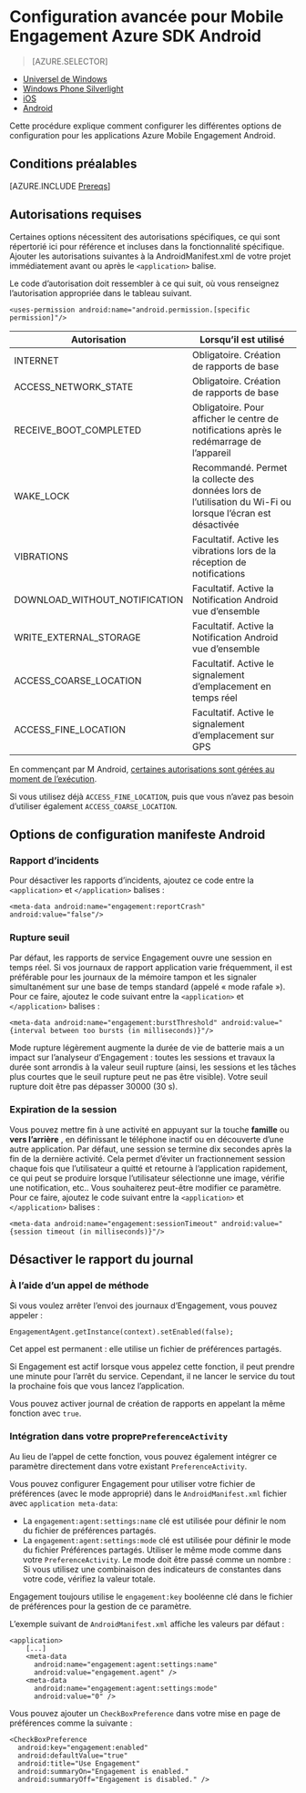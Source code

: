 <properties
    pageTitle="Configuration avancée pour Mobile Engagement Azure SDK Android"
    description="Décrit les options de configuration avancée, y compris le manifeste Android avec Azure Mobile Engagement SDK Android"
    services="mobile-engagement"
    documentationCenter="mobile"
    authors="piyushjo"
    manager="erikre"
    editor="" />

<tags
    ms.service="mobile-engagement"
    ms.workload="mobile"
    ms.tgt_pltfrm="mobile-android"
    ms.devlang="Java"
    ms.topic="article"
    ms.date="10/04/2016"
    ms.author="piyushjo;ricksal" />

# <a name="advanced-configuration-for-azure-mobile-engagement-android-sdk"></a>Configuration avancée pour Mobile Engagement Azure SDK Android

> [AZURE.SELECTOR]
- [Universel de Windows](mobile-engagement-windows-store-advanced-configuration.md)
- [Windows Phone Silverlight](mobile-engagement-windows-phone-integrate-engagement.md)
- [iOS](mobile-engagement-ios-integrate-engagement.md)
- [Android](mobile-engagement-android-advanced-configuration.md)

Cette procédure explique comment configurer les différentes options de configuration pour les applications Azure Mobile Engagement Android.

## <a name="prerequisites"></a>Conditions préalables

[AZURE.INCLUDE [Prereqs](../../includes/mobile-engagement-android-prereqs.md)]

## <a name="permission-requirements"></a>Autorisations requises
Certaines options nécessitent des autorisations spécifiques, ce qui sont répertorié ici pour référence et incluses dans la fonctionnalité spécifique. Ajouter les autorisations suivantes à la AndroidManifest.xml de votre projet immédiatement avant ou après le `<application>` balise.

Le code d’autorisation doit ressembler à ce qui suit, où vous renseignez l’autorisation appropriée dans le tableau suivant.

    <uses-permission android:name="android.permission.[specific permission]"/>


| Autorisation | Lorsqu’il est utilisé |
| ---------- | --------- |
| INTERNET | Obligatoire. Création de rapports de base |
| ACCESS_NETWORK_STATE | Obligatoire. Création de rapports de base |
| RECEIVE_BOOT_COMPLETED | Obligatoire. Pour afficher le centre de notifications après le redémarrage de l’appareil |
| WAKE_LOCK | Recommandé. Permet la collecte des données lors de l’utilisation du Wi-Fi ou lorsque l’écran est désactivée |
| VIBRATIONS | Facultatif. Active les vibrations lors de la réception de notifications |
| DOWNLOAD_WITHOUT_NOTIFICATION | Facultatif. Active la Notification Android vue d’ensemble |
| WRITE_EXTERNAL_STORAGE | Facultatif. Active la Notification Android vue d’ensemble |
| ACCESS_COARSE_LOCATION | Facultatif. Active le signalement d’emplacement en temps réel |
| ACCESS_FINE_LOCATION | Facultatif. Active le signalement d’emplacement sur GPS |

En commençant par M Android, [certaines autorisations sont gérées au moment de l’exécution](mobile-engagement-android-location-reporting.md#Android-M-Permissions).

Si vous utilisez déjà ``ACCESS_FINE_LOCATION``, puis que vous n’avez pas besoin d’utiliser également ``ACCESS_COARSE_LOCATION``.

## <a name="android-manifest-configuration-options"></a>Options de configuration manifeste Android

### <a name="crash-report"></a>Rapport d’incidents

Pour désactiver les rapports d’incidents, ajoutez ce code entre la `<application>` et `</application>` balises :

    <meta-data android:name="engagement:reportCrash" android:value="false"/>

### <a name="burst-threshold"></a>Rupture seuil

Par défaut, les rapports de service Engagement ouvre une session en temps réel. Si vos journaux de rapport application varie fréquemment, il est préférable pour les journaux de la mémoire tampon et les signaler simultanément sur une base de temps standard (appelé « mode rafale »). Pour ce faire, ajoutez le code suivant entre la `<application>` et `</application>` balises :

    <meta-data android:name="engagement:burstThreshold" android:value="{interval between too bursts (in milliseconds)}"/>

Mode rupture légèrement augmente la durée de vie de batterie mais a un impact sur l’analyseur d’Engagement : toutes les sessions et travaux la durée sont arrondis à la valeur seuil rupture (ainsi, les sessions et les tâches plus courtes que le seuil rupture peut ne pas être visible). Votre seuil rupture doit être pas dépasser 30000 (30 s).

### <a name="session-timeout"></a>Expiration de la session

 Vous pouvez mettre fin à une activité en appuyant sur la touche **famille** ou **vers l’arrière** , en définissant le téléphone inactif ou en découverte d’une autre application. Par défaut, une session se termine dix secondes après la fin de la dernière activité. Cela permet d’éviter un fractionnement session chaque fois que l’utilisateur a quitté et retourne à l’application rapidement, ce qui peut se produire lorsque l’utilisateur sélectionne une image, vérifie une notification, etc.. Vous souhaiterez peut-être modifier ce paramètre. Pour ce faire, ajoutez le code suivant entre la `<application>` et `</application>` balises :

    <meta-data android:name="engagement:sessionTimeout" android:value="{session timeout (in milliseconds)}"/>

## <a name="disable-log-reporting"></a>Désactiver le rapport du journal

### <a name="using-a-method-call"></a>À l’aide d’un appel de méthode

Si vous voulez arrêter l’envoi des journaux d’Engagement, vous pouvez appeler :

    EngagementAgent.getInstance(context).setEnabled(false);

Cet appel est permanent : elle utilise un fichier de préférences partagés.

Si Engagement est actif lorsque vous appelez cette fonction, il peut prendre une minute pour l’arrêt du service. Cependant, il ne lancer le service du tout la prochaine fois que vous lancez l’application.

Vous pouvez activer journal de création de rapports en appelant la même fonction avec `true`.

### <a name="integration-in-your-own-preferenceactivity"></a>Intégration dans votre propre`PreferenceActivity`

Au lieu de l’appel de cette fonction, vous pouvez également intégrer ce paramètre directement dans votre existant `PreferenceActivity`.

Vous pouvez configurer Engagement pour utiliser votre fichier de préférences (avec le mode approprié) dans le `AndroidManifest.xml` fichier avec `application meta-data`:

-   La `engagement:agent:settings:name` clé est utilisée pour définir le nom du fichier de préférences partagés.
-   La `engagement:agent:settings:mode` clé est utilisée pour définir le mode du fichier Préférences partagés. Utiliser le même mode comme dans votre `PreferenceActivity`. Le mode doit être passé comme un nombre : Si vous utilisez une combinaison des indicateurs de constantes dans votre code, vérifiez la valeur totale.

Engagement toujours utilise le `engagement:key` booléenne clé dans le fichier de préférences pour la gestion de ce paramètre.

L’exemple suivant de `AndroidManifest.xml` affiche les valeurs par défaut :

    <application>
        [...]
        <meta-data
          android:name="engagement:agent:settings:name"
          android:value="engagement.agent" />
        <meta-data
          android:name="engagement:agent:settings:mode"
          android:value="0" />

Vous pouvez ajouter un `CheckBoxPreference` dans votre mise en page de préférences comme la suivante :

    <CheckBoxPreference
      android:key="engagement:enabled"
      android:defaultValue="true"
      android:title="Use Engagement"
      android:summaryOn="Engagement is enabled."
      android:summaryOff="Engagement is disabled." />
